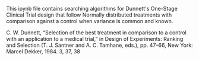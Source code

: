 This ipynb file contains searching algorithms for Dunnett's One-Stage Clinical Trial design that follow Normally distributed treatments with comparison against a control when variance is common and known.

C. W. Dunnett, “Selection of the best treatment in comparison to a control with an application to a medical trial,” in Design of Experiments: Ranking and Selection (T. J. Santner and A. C. Tamhane, eds.), pp. 47–66, New York: Marcel Dekker, 1984. 3, 37, 38
